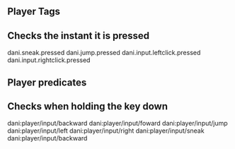 ## Player Tags
## Checks the instant it is pressed

dani.sneak.pressed
dani.jump.pressed
dani.input.leftclick.pressed
dani.input.rightclick.pressed

## Player predicates
## Checks when holding the key down

dani:player/input/backward
dani:player/input/foward
dani:player/input/jump
dani:player/input/left
dani:player/input/right
dani:player/input/sneak
dani:player/input/backward